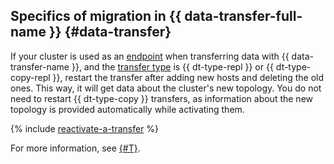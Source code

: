 ## Specifics of migration in {{ data-transfer-full-name }} {#data-transfer}

If your cluster is used as an [endpoint](../../data-transfer/concepts/index.md#endpoint) when transferring data with {{ data-transfer-name }}, and the [transfer type](../../data-transfer/concepts/transfer-lifecycle.md#transfer-types) is {{ dt-type-repl }} or {{ dt-type-copy-repl }}, restart the transfer after adding new hosts and deleting the old ones. This way, it will get data about the cluster's new topology.
You do not need to restart {{ dt-type-copy }} transfers, as information about the new topology is provided automatically while activating them.

   {% include [reactivate-a-transfer](reactivate-a-transfer.md) %}

For more information, see [{#T}](../../data-transfer/operations/endpoint/migration-to-an-availability-zone.md).
